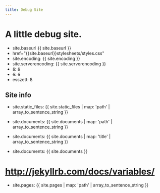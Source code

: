 ```yaml
---
title: Debug Site
---
```


# A little debug site.

* site.baseurl {{ site.baseurl }}
* href="{{site.baseurl}}stylesheets/styles.css"
* site.encoding: {{ site.encoding }}
* site.serverencoding: {{ site.serverencoding }}
* &auml;: ä
* &eacute;: é
* esszett: ß

## Site info
* site.static_files: {{ site.static_files  | map: 'path' | array_to_sentence_string }}

* site.documents:  {{ site.documents  | map: 'path' | array_to_sentence_string }}
* site.documents:  {{ site.documents  | map: 'title' | array_to_sentence_string }}
* site.documents:  {{ site.documents  }}

# http://jekyllrb.com/docs/variables/

* site.pages: {{ site.pages  | map: 'path' | array_to_sentence_string }}
